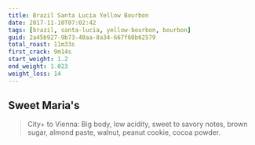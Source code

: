 ```yaml
---
title: Brazil Santa Lucia Yellow Bourbon
date: 2017-11-10T07:02:42
tags: [brazil, santa-lucia, yellow-bourbon, bourbon]
guid: 2a45b927-9b73-40aa-8a34-667f60b62579
total_roast: 11m33s
first_crack: 9m14s
start_weight: 1.2
end_weight: 1.023
weight_loss: 14
---
```


## Sweet Maria's

> City+ to Vienna: Big body, low acidity, sweet to savory notes, brown sugar,
> almond paste, walnut, peanut cookie, cocoa powder.

